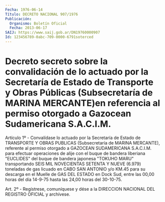 ```yaml
---
Fecha: 1976-06-14
Título: DECRETO NACIONAL 907/1976
Publicación:
  Organismo: Boletín Oficial
  Fecha: 2013-06-17
SAIJ: https://www.saij.gob.ar/DN19760000907
Id: 123456789-0abc-709-0000-6791soterced
---
```

# Decreto secreto sobre la convalidación de lo actuado por la Secretaría de Estado de Transporte y Obras Públicas (Subsecretaría de MARINA MERCANTE)en referencia al permiso otorgado a Gazocean Sudamericana S.A.C.I.M.

<a id="1"></a>
Artículo 1º - Convalídase lo actuado por la Secretaría de Estado de TRANSPORTE Y OBRAS PUBLICAS (Subsecretaría de MARINA MERCANTE), referente al permiso otorgado a GAZOCEAN SUDAMERICANA S.A.C.I.M. para efectuar operaciones de alije con el buque de bandera liberiana "EUCLIDES" del buque de bandera japonesa "TOKUHO MARU" transportando SEIS MIL NOVECIENTAS SETENTA Y NUEVE (6.979) toneladas de gas licuado en CABO SAN ANTONIO y/o KM.45 para su descarga en el Muelle de GAS DEL ESTADO en Dock Sud, entre las 00,00 horas del día 14-9-75 hasta las 24,00 horas del 30-10-75.

<a id="2"></a>
Art. 2º - Regístrese, comuníquese y dése a la DIRECCION NACIONAL DEL REGISTRO OFICIAL y archívese.